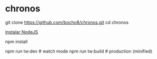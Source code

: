 # chronos

git clone https://github.com/bocho8/chronos.git
cd chronos

[Instalar NodeJS](https://nodejs.org/en/download)

npm install

npm run tw:dev    # watch mode
npm run tw:build  # production (minified)